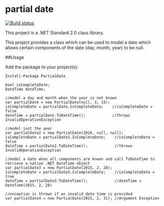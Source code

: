 # partial date

[![Build status](https://ci.appveyor.com/api/projects/status/2x6373ki974iqkw4?svg=true)](https://ci.appveyor.com/project/alansav/partial-date)

This project is a .NET Standard 2.0 class library.

This project provides a class which can be used to model a date which allows certain components of the date (day, month, year) to be null.

##Usage

Add the package to your project(s):

`Install-Package PartialDate`

```
bool isCompleteDate;
DateTime dateTime;

//model a day and month when the year is not known
var partialDate = new PartialDate(null, 3, 15);
isCompleteDate = partialDate.IsCompleteDate;    //isCompleteDate = false
dateTime = partialDate.ToDateTime();            //throws InvalidOperationException

//model just the year
var partialDate2 = new PartialDate(2016, null, null);
isCompleteDate = partialDate2.IsCompleteDate;    //isCompleteDate = false
dateTime = partialDate2.ToDateTime();            //throws InvalidOperationException

//model a date when all components are knwon and call ToDateTime to retrieve a native .NET DateTime object
var partialDate3 = new PartialDate(2015, 2, 28);
isCompleteDate = partialDate3.IsCompleteDate;    //isCompleteDate = true
dateTime = partialDate3.ToDateTime();            //dateTime = DateTime(2015, 2, 28)

//exception is thrown if an invalid date time is provided
var partialDate4 = new PartialDate(2015, 2, 31); //Argument Exception
```
